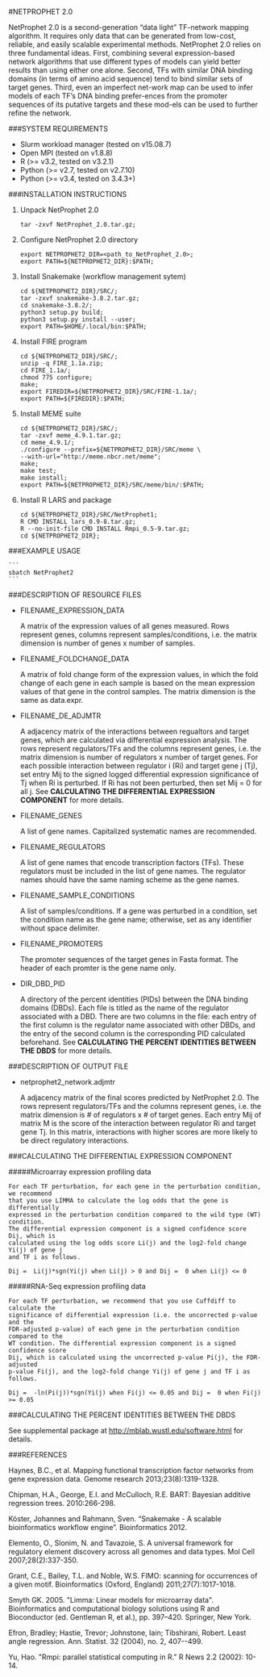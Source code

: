 #NETPROPHET 2.0

NetProphet 2.0 is a second-generation “data light” TF-network mapping algorithm. It 
requires only data that can be generated from low-cost, reliable, and easily scalable 
experimental methods. NetProphet 2.0 relies on three fundamental ideas. First, 
combining several expression-based network algorithms that use different types of 
models can yield better results than using either one alone. Second, TFs with similar 
DNA binding domains (in terms of amino acid sequence) tend to bind similar sets of 
target genes. Third, even an imperfect net-work map can be used to infer models of 
each TF’s DNA binding prefer-ences from the promoter sequences of its putative targets 
and these mod-els can be used to further refine the network.

###SYSTEM REQUIREMENTS

* Slurm workload manager (tested on v15.08.7)
* Open MPI (tested on v1.8.8)
* R (>= v3.2, tested on v3.2.1)
* Python (>= v2.7, tested on v2.7.10)
* Python (>= v3.4, tested on 3.4.3+)

###INSTALLATION INSTRUCTIONS

1. Unpack NetProphet 2.0
	
	```
	tar -zxvf NetProphet_2.0.tar.gz;
	```

2. Configure NetProphet 2.0 directory
	
	```
	export NETPROPHET2_DIR=<path_to_NetProphet_2.0>;
	export PATH=${NETPROPHET2_DIR}:$PATH;
	```

3. Install Snakemake (workflow management sytem)

	```
	cd ${NETPROPHET2_DIR}/SRC/;
	tar -zxvf snakemake-3.8.2.tar.gz;
	cd snakemake-3.8.2/;
	python3 setup.py build;
	python3 setup.py install --user;
	export PATH=$HOME/.local/bin:$PATH;	
	```

4. Install FIRE program

	```
	cd ${NETPROPHET2_DIR}/SRC/;
	unzip -q FIRE_1.1a.zip;
	cd FIRE_1.1a/;
	chmod 775 configure;
	make;
	export FIREDIR=${NETPROPHET2_DIR}/SRC/FIRE-1.1a/;
	export PATH=${FIREDIR}:$PATH;
	```

5. Install MEME suite

	```	
	cd ${NETPROPHET2_DIR}/SRC/;
	tar -zxvf meme_4.9.1.tar.gz;
	cd meme_4.9.1/;
	./configure --prefix=${NETPROPHET2_DIR}/SRC/meme \
	--with-url="http://meme.nbcr.net/meme";
	make;
	make test;
	make install;
	export PATH=${NETPROPHET2_DIR}/SRC/meme/bin/:$PATH;
	```

6. Install R LARS and package

	```
	cd ${NETPROPHET2_DIR}/SRC/NetProphet1;
	R CMD INSTALL lars_0.9-8.tar.gz;
	R --no-init-file CMD INSTALL Rmpi_0.5-9.tar.gz;
	cd ${NETPROPHET2_DIR};
	```

###EXAMPLE USAGE

	```
	sbatch NetProphet2
	```

###DESCRIPTION OF RESOURCE FILES

* FILENAME_EXPRESSION_DATA

	A matrix of the expression values of all genes measured. Rows represent 
	genes, columns represent samples/conditions, i.e. the matrix dimension is 
	number of genes x number of samples.

* FILENAME_FOLDCHANGE_DATA

	A matrix of fold change form of the expression values, in which the fold 
	change of each gene in each sample is based on the mean expression values of 
	that gene in the control samples. The matrix dimension is the same as data.expr.

* FILENAME_DE_ADJMTR

	A adjacency matrix of the interactions between regualtors and target genes, 
	which are calculated via differential expression analysis. The rows represent 
	regulators/TFs and the columns represent genes, i.e. the matrix dimension is 
	number of regulators x number of target genes. For each possible interaction between 
	regulator i (Ri) and target gene j (Tj), set entry Mij to the signed logged 
	differential expression significance of Tj when Ri is perturbed. If Ri has not 
	been perturbed, then set Mij = 0 for all j. See **CALCULATING THE DIFFERENTIAL 
	EXPRESSION COMPONENT** for more details.

* FILENAME_GENES

	A list of gene names. Capitalized systematic names are recommended.

* FILENAME_REGULATORS

	A list of gene names that encode transcription factors (TFs). These regulators 
	must be included in the list of gene names. The regulator names should have 
	the same naming scheme as the gene names. 

* FILENAME_SAMPLE_CONDITIONS

	A list of samples/conditions. If a gene was perturbed in a condition, set 
	the condition name as the gene name; otherwise, set as any identifier without 
	space delimiter.

* FILENAME_PROMOTERS

	The promoter sequences of the target genes in Fasta format. The header of each 
	promter is the gene name only.

* DIR_DBD_PID

	A directory of the percent identities (PIDs) between the DNA binding domains 
	(DBDs). Each file is titled as the name of the regulator associated with a DBD. 
	There are two columns in the file: each entry of the first column is the 
	regulator name associated with other DBDs, and the entry of the second column 
	is the corresponding PID calculated beforehand. See **CALCULATING THE PERCENT 
	IDENTITIES BETWEEN THE DBDS** for more details.

###DESCRIPTION OF OUTPUT FILE

* netprophet2_network.adjmtr

	A adjacency matrix of the final scores predicted by NetProphet 2.0. The rows 
	represent regulators/TFs and the columns represent genes, i.e. the matrix dimension 
	is # of regulators x # of target genes. Each entry Mij of matrix M is the score of 
	the interaction between regulator Ri and target gene Tj. In this matrix, interactions 
	with higher scores are more likely to be direct regulatory interactions.

###CALCULATING THE DIFFERENTIAL EXPRESSION COMPONENT

#####Microarray expression profiling data

	For each TF perturbation, for each gene in the perturbation condition, we recommend 
	that you use LIMMA to calculate the log odds that the gene is differentially 
	expressed in the perturbation condition compared to the wild type (WT) condition. 
	The differential expression component is a signed confidence score Dij, which is 
	calculated using the log odds score Li(j) and the log2-fold change Yi(j) of gene j 
	and TF i as follows.

	Dij =  Li(j)*sgn(Yi(j) when Li(j) > 0 and Dij =  0 when Li(j) <= 0

#####RNA-Seq expression profiling data

	For each TF perturbation, we recommend that you use Cuffdiff to calculate the 
	significance of differential expression (i.e. the uncorrected p-value and the 
	FDR-adjusted p-value) of each gene in the perturbation condition compared to the 
	WT condition. The differential expression component is a signed confidence score 
	Dij, which is calculated using the uncorrected p-value Pi(j), the FDR-adjusted 
	p-value Fi(j), and the log2-fold change Yi(j) of gene j and TF i as follows.
	
	Dij =  -ln(Pi(j))*sgn(Yi(j) when Fi(j) <= 0.05 and Dij =  0 when Fi(j) >= 0.05

###CALCULATING THE PERCENT IDENTITIES BETWEEN THE DBDS

See supplemental package at http://mblab.wustl.edu/software.html for details.

###REFERENCES

Haynes, B.C., et al. Mapping functional transcription factor networks from gene expression data. Genome research 2013;23(8):1319-1328.

Chipman, H.A., George, E.I. and McCulloch, R.E. BART: Bayesian additive regression trees. 2010:266-298.

Köster, Johannes and Rahmann, Sven. “Snakemake - A scalable bioinformatics workflow engine”. Bioinformatics 2012.

Elemento, O., Slonim, N. and Tavazoie, S. A universal framework for regulatory element discovery across all genomes and data types. Mol Cell 2007;28(2):337-350.

Grant, C.E., Bailey, T.L. and Noble, W.S. FIMO: scanning for occurrences of a given motif. Bioinformatics (Oxford, England) 2011;27(7):1017-1018.

Smyth GK. 2005. "Limma: Linear models for microarray data". Bioinformatics and computational biology solutions using R and Bioconductor (ed. Gentleman R, et al.), pp. 397–420. Springer, New York.

Efron, Bradley; Hastie, Trevor; Johnstone, Iain; Tibshirani, Robert. Least angle regression. Ann. Statist. 32 (2004), no. 2, 407--499.

Yu, Hao. "Rmpi: parallel statistical computing in R." R News 2.2 (2002): 10-14.

